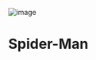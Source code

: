 ![image](https://user-images.githubusercontent.com/130084750/233197157-c61672ae-bf79-44cc-94a3-f828151d65d0.png)
# Spider-Man
